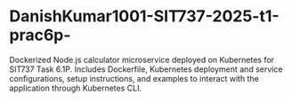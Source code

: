 # DanishKumar1001-SIT737-2025-t1-prac6p-
Dockerized Node.js calculator microservice deployed on Kubernetes for SIT737 Task 6.1P. Includes Dockerfile, Kubernetes deployment and service configurations, setup instructions, and examples to interact with the application through Kubernetes CLI.
